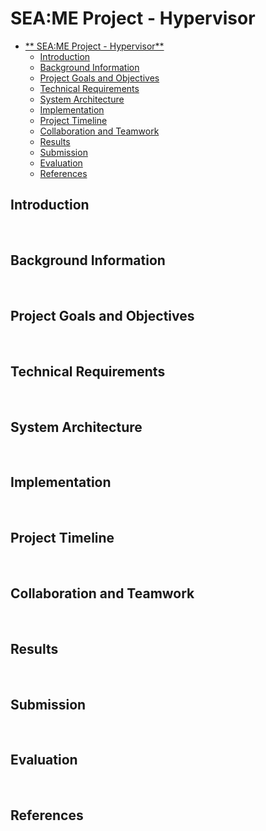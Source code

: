 # SEA:ME Project - Hypervisor

- [\*\* SEA:ME Project - Hypervisor\*\*](#-seame-project---Hypervisor)
  - [Introduction](#introduction)
  - [Background Information](#background-information)
  - [Project Goals and Objectives](#project-goals-and-objectives)
  - [Technical Requirements](#technical-requirements)
  - [System Architecture](#system-architecture)
  - [Implementation](#implementation)
  - [Project Timeline](#project-timeline)
  - [Collaboration and Teamwork](#collaboration-and-teamwork)
  - [Results](#results)
  - [Submission](#submission)
  - [Evaluation](#evaluation)
  - [References](#references)

## Introduction

</br>


## Background Information

</br>


## Project Goals and Objectives

</br>


## Technical Requirements

</br>


## System Architecture

</br>


## Implementation

</br>


## Project Timeline
 
</br>


## Collaboration and Teamwork

</br>


## Results

</br>


## Submission

</br>

## Evaluation

</br>

## References

</br>
